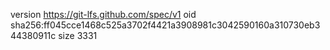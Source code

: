 version https://git-lfs.github.com/spec/v1
oid sha256:ff045cce1468c525a3702f4421a3908981c3042590160a310730eb344380911c
size 3331
